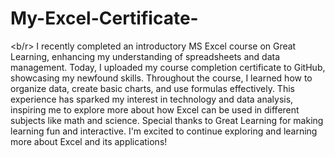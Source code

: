 # My-Excel-Certificate-
<b/r>
I recently completed an introductory MS Excel course on Great Learning, enhancing my understanding of spreadsheets and data management. Today, I uploaded my course completion certificate to GitHub, showcasing my newfound skills. Throughout the course, I learned how to organize data, create basic charts, and use formulas effectively. This experience has sparked my interest in technology and data analysis, inspiring me to explore more about how Excel can be used in different subjects like math and science. Special thanks to Great Learning for making learning fun and interactive. I'm excited to continue exploring and learning more about Excel and its applications!
